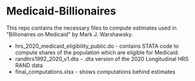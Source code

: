 # Medicaid-Billionaires
This repo contains the necessary files to compute estimates used in "Billionaires on Medicaid" by Mark J. Warshawsky. 

* hrs_2020_medicaid_eligibility_public.do - contains STATA code to compute shares of the population which are eligible for Medicaid.
* randhrs1992_2020_v1.dta - .dta version of the 2020 Longitudinal HRS RAND data
* final_computations.xlsx - shows computations behind estimates
